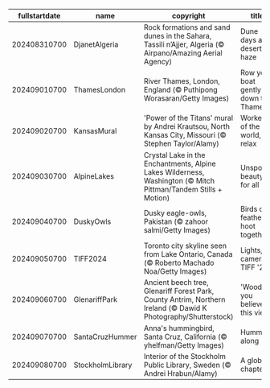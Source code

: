 |fullstartdate|name|copyright|title|image|
|--|--|--|--|--|
202408310700|DjanetAlgeria|Rock formations and sand dunes in the Sahara, Tassili n’Ajjer, Algeria (© Airpano/Amazing Aerial Agency)|Dune days and desert haze|![](/en-US/2024/09/202408310700DjanetAlgeria.jpg)|
202409010700|ThamesLondon|River Thames, London, England (© Puthipong Worasaran/Getty Images)|Row your boat gently down the Thames|![](/en-US/2024/09/202409010700ThamesLondon.jpg)|
202409020700|KansasMural|'Power of the Titans' mural by Andrei Krautsou, North Kansas City, Missouri (© Stephen Taylor/Alamy)|Workers of the world, relax|![](/en-US/2024/09/202409020700KansasMural.jpg)|
202409030700|AlpineLakes|Crystal Lake in the Enchantments, Alpine Lakes Wilderness, Washington (© Mitch Pittman/Tandem Stills + Motion)|Unspoiled beauty for all|![](/en-US/2024/09/202409030700AlpineLakes.jpg)|
202409040700|DuskyOwls|Dusky eagle-owls, Pakistan (© zahoor salmi/Getty Images)|Birds of a feather hoot together|![](/en-US/2024/09/202409040700DuskyOwls.jpg)|
202409050700|TIFF2024|Toronto city skyline seen from Lake Ontario, Canada (© Roberto Machado Noa/Getty Images)|Lights, camera, TIFF '24!|![](/en-US/2024/09/202409050700TIFF2024.jpg)|
202409060700|GlenariffPark|Ancient beech tree, Glenariff Forest Park, County Antrim, Northern Ireland (© Dawid K Photography/Shutterstock)|'Wood' you believe this view?|![](/en-US/2024/09/202409060700GlenariffPark.jpg)|
202409070700|SantaCruzHummer|Anna's hummingbird, Santa Cruz, California (© yhelfman/Getty Images)|Humming along|![](/en-US/2024/09/202409070700SantaCruzHummer.jpg)|
202409080700|StockholmLibrary|Interior of the Stockholm Public Library, Sweden (© Andrei Hrabun/Alamy)|A global chapter|![](/en-US/2024/09/202409080700StockholmLibrary.jpg)|
